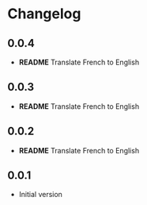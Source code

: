 # Changelog

## 0.0.4
- **README** Translate French to English

## 0.0.3
- **README** Translate French to English

## 0.0.2
- **README** Translate French to English

## 0.0.1

- Initial version
